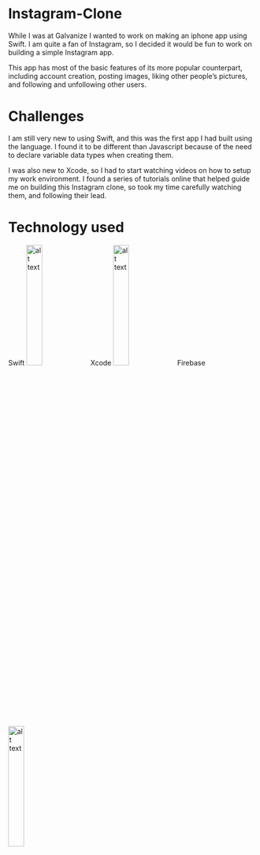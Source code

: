 
# Instagram-Clone
While I was at Galvanize I wanted to work on making an iphone app using Swift. I am quite a fan of Instagram, so I decided it would be fun to work on building a simple Instagram app.

This app has most of the basic features of its more popular counterpart, including account creation, posting images, liking other people’s pictures, and following and unfollowing other users.

# Challenges
I am still very new to using Swift, and this was the first app I had built using the language. I found it to be different than Javascript because of the need to declare variable data types when creating them. 

I was also new to Xcode, so I had to start watching videos on how to setup my work environment. I found a series of tutorials online that helped guide me on building this Instagram clone, so took my time carefully watching them, and following their lead. 


# Technology used
Swift
<img src="https://user-images.githubusercontent.com/8315971/29005200-7ab86be4-7a9b-11e7-9a8d-e13e8b9988c9.png" alt="alt text" width="25%" height="25%">
Xcode
<img src="https://www.weheartswift.com/wp-content/uploads/2016/11/xcode-logo-small.png" alt="alt text" width="25%" height="25%">
Firebase
<img src="https://firebase.google.com/images/social.png" alt="alt text" width="25%" height="25%">
